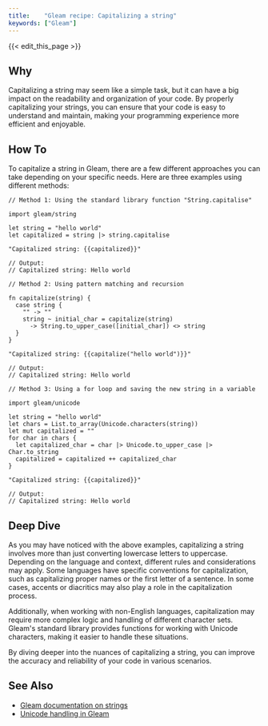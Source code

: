 ```yaml
---
title:    "Gleam recipe: Capitalizing a string"
keywords: ["Gleam"]
---
```


{{< edit_this_page >}}

## Why

Capitalizing a string may seem like a simple task, but it can have a big impact on the readability and organization of your code. By properly capitalizing your strings, you can ensure that your code is easy to understand and maintain, making your programming experience more efficient and enjoyable.

## How To

To capitalize a string in Gleam, there are a few different approaches you can take depending on your specific needs. Here are three examples using different methods:

```Gleam
// Method 1: Using the standard library function "String.capitalise"

import gleam/string

let string = "hello world"
let capitalized = string |> string.capitalise

"Capitalized string: {{capitalized}}"

// Output:
// Capitalized string: Hello world
```

```Gleam
// Method 2: Using pattern matching and recursion

fn capitalize(string) {
  case string {
    "" -> ""
    string ~ initial_char = capitalize(string)
      -> String.to_upper_case([initial_char]) <> string
  }
}

"Capitalized string: {{capitalize("hello world")}}"

// Output:
// Capitalized string: Hello world
```

```Gleam
// Method 3: Using a for loop and saving the new string in a variable

import gleam/unicode

let string = "hello world"
let chars = List.to_array(Unicode.characters(string))
let mut capitalized = ""
for char in chars {
  let capitalized_char = char |> Unicode.to_upper_case |> Char.to_string
  capitalized = capitalized ++ capitalized_char
}

"Capitalized string: {{capitalized}}"

// Output:
// Capitalized string: Hello world
```

## Deep Dive

As you may have noticed with the above examples, capitalizing a string involves more than just converting lowercase letters to uppercase. Depending on the language and context, different rules and considerations may apply. Some languages have specific conventions for capitalization, such as capitalizing proper names or the first letter of a sentence. In some cases, accents or diacritics may also play a role in the capitalization process.

Additionally, when working with non-English languages, capitalization may require more complex logic and handling of different character sets. Gleam's standard library provides functions for working with Unicode characters, making it easier to handle these situations.

By diving deeper into the nuances of capitalizing a string, you can improve the accuracy and reliability of your code in various scenarios.

## See Also

- [Gleam documentation on strings](https://gleam.run/documentation/stdlib/strings/)
- [Unicode handling in Gleam](https://gleam.run/documentation/std/unicode/)